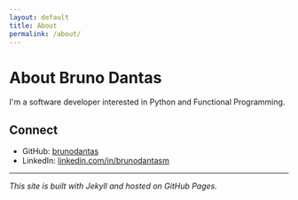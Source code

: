 ```yaml
---
layout: default
title: About
permalink: /about/
---
```


# About Bruno Dantas

I'm a software developer interested in Python and Functional Programming.

## Connect

- GitHub: [brunodantas](https://github.com/brunodantas)
- LinkedIn: [linkedin.com/in/brunodantasm](https://linkedin.com/in/brunodantasm)

---

*This site is built with Jekyll and hosted on GitHub Pages.*
